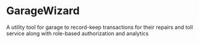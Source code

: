 # GarageWizard
A utility tool for garage to record-keep transactions for their repairs and toll service along with role-based authorization and analytics
